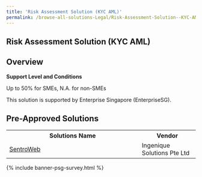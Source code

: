 ```yaml
---
title: 'Risk Assessment Solution (KYC AML)'
permalink: /browse-all-solutions-Legal/Risk-Assessment-Solution--KYC-AML-
---
```


## Risk Assessment Solution (KYC AML)
## Overview

**Support Level and Conditions**

Up to 50% for SMEs, N.A. for non-SMEs

This solution is supported by Enterprise Singapore (EnterpriseSG).

## Pre-Approved Solutions

<table>
<tr>
<th style='width: auto;'><b>Solutions Name</b></th>
<th style='width: 30%;'><b>Vendor</b></th>
</tr>
<tr>
<td><a href='/productivity-solutions-grant/solutionrepo/201400612Z-SntroWb-G' target='_blank'>SentroWeb</a><br></td>
<td>Ingenique Solutions Pte Ltd</td>
</tr>
</table>

{% include banner-psg-survey.html %}
